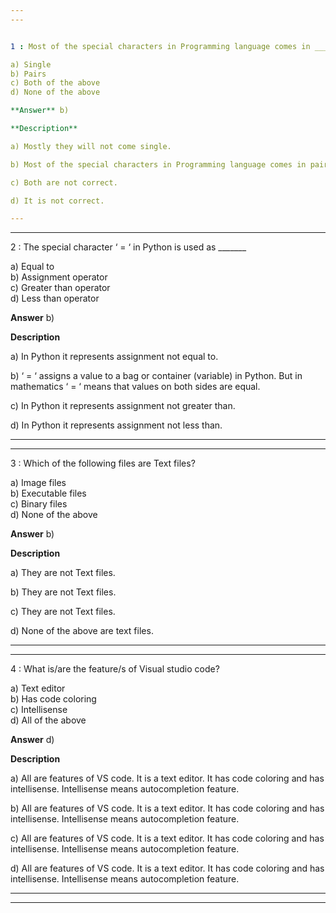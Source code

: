 ```yaml
---
---


1 : Most of the special characters in Programming language comes in _______  

a) Single  
b) Pairs  
c) Both of the above  
d) None of the above  

**Answer** b) 

**Description**  

a) Mostly they will not come single.

b) Most of the special characters in Programming language comes in pairs. Parentheses () Curly Braces {} Square Brackets [] double quotes " " etc. If one is missing the program will not work.

c) Both are not correct.

d) It is not correct.

---
```

---


2 : The special character ‘ = ‘ in Python is used as _______  

a) Equal to  
b) Assignment operator  
c) Greater than operator  
d) Less than operator 

**Answer** b) 

**Description**  

a) In Python it represents assignment not equal to.

b) ‘ = ‘ assigns a value to a bag or container (variable) in Python. But in mathematics ‘ = ‘ means that values on both sides are equal.

c) In Python it represents assignment not greater than.  

d) In Python it represents assignment not less than.

---
---


3 : Which of the following files are Text files?  

a) Image files  
b) Executable files  
c) Binary files  
d) None of the above  

**Answer** b) 

**Description**  

a) They are not Text files.

b) They are not Text files.

c) They are not Text files.

d) None of the above are text files.  

---
---


4 : What is/are the feature/s of Visual studio code?  

a) Text editor  
b) Has code coloring  
c) Intellisense  
d) All of the above  

**Answer** d) 

**Description**  

a) All are features of VS code. It is a text editor. It has code coloring and has intellisense. Intellisense means autocompletion feature.

b) All are features of VS code. It is a text editor. It has code coloring and has intellisense. Intellisense means autocompletion feature.

c) All are features of VS code. It is a text editor. It has code coloring and has intellisense. Intellisense means autocompletion feature.

d) All are features of VS code. It is a text editor. It has code coloring and has intellisense. Intellisense means autocompletion feature.

---
---





